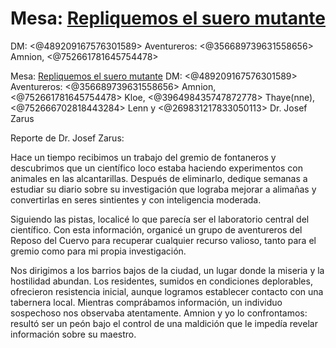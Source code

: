 # Mesa: [Repliquemos el suero mutante](https://discord.com/channels/1063613661232517171/1298309006325973033)
DM: <@489209167576301589> 
Aventureros:  <@356689739631558656> Amnion, <@752661781645754478> 

Mesa: [Repliquemos el suero mutante](https://discord.com/channels/1063613661232517171/1298309006325973033)
DM: <@489209167576301589> 
Aventureros:  <@356689739631558656> Amnion, <@752661781645754478> Kloe, <@396498435747872778> Thaye(nne), <@752666702818443284> Lenn y <@269831217833050113> Dr. Josef Zarus

Reporte de Dr. Josef Zarus:

Hace un tiempo recibimos un trabajo del gremio de fontaneros y descubrimos que un científico loco estaba haciendo experimentos con animales en las alcantarillas.
Después de eliminarlo, dedique semanas a estudiar su diario sobre su investigación que lograba mejorar a alimañas y convertirlas en seres sintientes y con inteligencia moderada.

Siguiendo las pistas, localicé lo que parecía ser el laboratorio central del científico. Con esta información, organicé un grupo de aventureros del Reposo del Cuervo para recuperar cualquier recurso valioso, tanto para el gremio como para mi propia investigación.

Nos dirigimos a los barrios bajos de la ciudad, un lugar donde la miseria y la hostilidad abundan. Los residentes, sumidos en condiciones deplorables, ofrecieron resistencia inicial, aunque logramos establecer contacto con una tabernera local. Mientras comprábamos información, un individuo sospechoso nos observaba atentamente. Amnion y yo lo confrontamos: resultó ser un peón bajo el control de una maldición que le impedía revelar información sobre su maestro.


